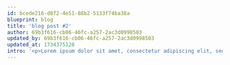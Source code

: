 ```yaml
---
id: bcede216-d8f2-4e51-88b2-5133f74ba38a
blueprint: blog
title: 'blog post #2'
author: 69b3f616-cb06-46fc-a257-2ac3d0998503
updated_by: 69b3f616-cb06-46fc-a257-2ac3d0998503
updated_at: 1734375128
intro: '<p>Lorem ipsum dolor sit amet, consectetur adipiscing elit, sed do eiusmod tempor incididunt ut labore et dolore magna aliqua. Ut enim ad minim veniam, quis nostrud exercitation ullamco laboris nisi ut aliquip ex ea commodo consequat. Duis aute irure dolor in reprehenderit in voluptate velit esse cillum dolore eu fugiat nulla pariatur. Excepteur sint occaecat cupidatat non proident, sunt in culpa qui officia deserunt mollit anim id est laborum.</p>'
---
```

